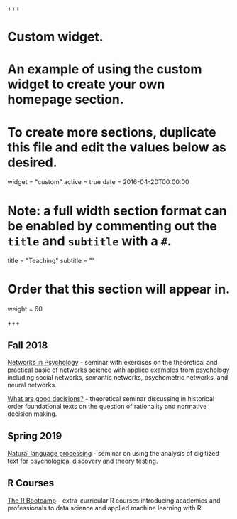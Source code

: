 +++
# Custom widget.
# An example of using the custom widget to create your own homepage section.
# To create more sections, duplicate this file and edit the values below as desired.
widget = "custom"
active = true
date = 2016-04-20T00:00:00

# Note: a full width section format can be enabled by commenting out the `title` and `subtitle` with a `#`.
title = "Teaching"
subtitle = ""

# Order that this section will appear in.
weight = 60

+++

## Fall 2018
[Networks in Psychology](../courses/2018_Networks) - seminar with exercises on the theoretical and practical basic of networks science with applied examples from psychology including social networks, semantic networks, psychometric networks, and neural networks.

[What are good decisions?](../courses/2018_GoodChoices) - theoretical seminar discussing in historical order foundational texts on the question of rationality and normative decision making.

## Spring 2019
[Natural language processing](../courses/2019_NaturalLanguage) - seminar on using the analysis of digitized text for psychological discovery and theory testing.

## R Courses
[The R Bootcamp](https://therbootcamp.github.io/) - extra-curricular R courses introducing academics and professionals to data science and applied machine learning with R.
